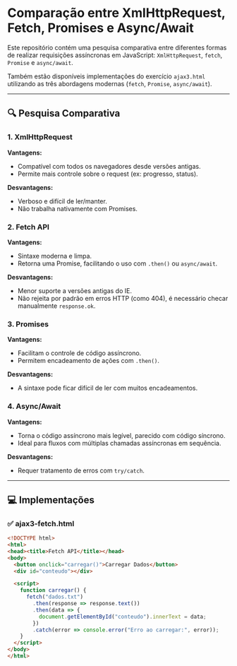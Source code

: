 # Comparação entre XmlHttpRequest, Fetch, Promises e Async/Await

Este repositório contém uma pesquisa comparativa entre diferentes formas de realizar requisições assíncronas em JavaScript: `XmlHttpRequest`, `fetch`, `Promise` e `async/await`.

Também estão disponíveis implementações do exercício `ajax3.html` utilizando as três abordagens modernas (`fetch`, `Promise`, `async/await`).

---

## 🔍 Pesquisa Comparativa

### 1. XmlHttpRequest

**Vantagens:**
- Compatível com todos os navegadores desde versões antigas.
- Permite mais controle sobre o request (ex: progresso, status).

**Desvantagens:**
- Verboso e difícil de ler/manter.
- Não trabalha nativamente com Promises.

### 2. Fetch API

**Vantagens:**
- Sintaxe moderna e limpa.
- Retorna uma Promise, facilitando o uso com `.then()` ou `async/await`.

**Desvantagens:**
- Menor suporte a versões antigas do IE.
- Não rejeita por padrão em erros HTTP (como 404), é necessário checar manualmente `response.ok`.

### 3. Promises

**Vantagens:**
- Facilitam o controle de código assíncrono.
- Permitem encadeamento de ações com `.then()`.

**Desvantagens:**
- A sintaxe pode ficar difícil de ler com muitos encadeamentos.

### 4. Async/Await

**Vantagens:**
- Torna o código assíncrono mais legível, parecido com código síncrono.
- Ideal para fluxos com múltiplas chamadas assíncronas em sequência.

**Desvantagens:**
- Requer tratamento de erros com `try/catch`.

---

## 💻 Implementações

### ✅ ajax3-fetch.html

```html
<!DOCTYPE html>
<html>
<head><title>Fetch API</title></head>
<body>
  <button onclick="carregar()">Carregar Dados</button>
  <div id="conteudo"></div>

  <script>
    function carregar() {
      fetch("dados.txt")
        .then(response => response.text())
        .then(data => {
          document.getElementById("conteudo").innerText = data;
        })
        .catch(error => console.error("Erro ao carregar:", error));
    }
  </script>
</body>
</html>
